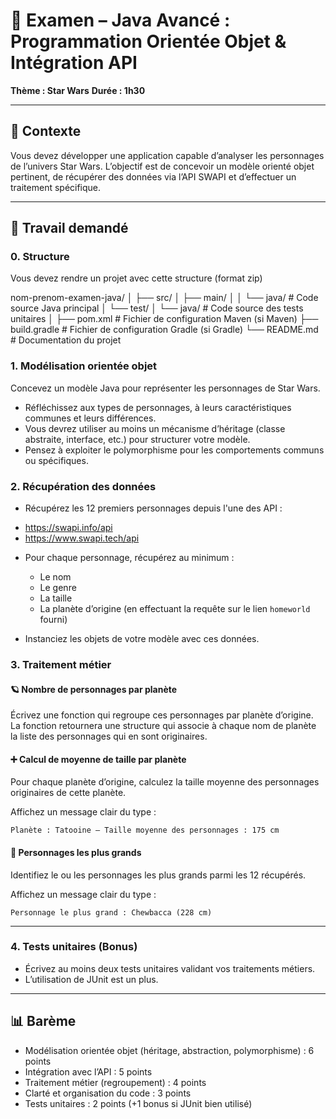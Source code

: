 

# 📝 Examen – Java Avancé : Programmation Orientée Objet & Intégration API

**Thème : Star Wars**
**Durée : 1h30**

---

## 🎯 Contexte

Vous devez développer une application capable d’analyser les personnages de l’univers Star Wars. L’objectif est de concevoir un modèle orienté objet pertinent, de récupérer des données via l’API SWAPI et d’effectuer un traitement spécifique.

---

## 📌 Travail demandé


### 0. Structure

Vous devez rendre un projet avec cette structure (format zip)

nom-prenom-examen-java/
│
├── src/
│   ├── main/
│   │   └── java/        # Code source Java principal
│   └── test/
│       └── java/        # Code source des tests unitaires
│
├── pom.xml              # Fichier de configuration Maven (si Maven)
├── build.gradle         # Fichier de configuration Gradle (si Gradle)
└── README.md            # Documentation du projet



### 1. Modélisation orientée objet

Concevez un modèle Java pour représenter les personnages de Star Wars.

* Réfléchissez aux types de personnages, à leurs caractéristiques communes et leurs différences.
* Vous devrez utiliser au moins un mécanisme d’héritage (classe abstraite, interface, etc.) pour structurer votre modèle.
* Pensez à exploiter le polymorphisme pour les comportements communs ou spécifiques.

### 2. Récupération des données

* Récupérez les 12 premiers personnages depuis l'une des API :

- https://swapi.info/api
- https://www.swapi.tech/api

* Pour chaque personnage, récupérez au minimum :

  * Le nom
  * Le genre
  * La taille
  * La planète d’origine (en effectuant la requête sur le lien `homeworld` fourni)
* Instanciez les objets de votre modèle avec ces données.

### 3. Traitement métier

#### 🪐 Nombre de personnages par planète

Écrivez une fonction qui regroupe ces personnages par planète d’origine.
La fonction retournera une structure qui associe à chaque nom de planète la liste des personnages qui en sont originaires.

#### ➕ Calcul de moyenne de taille par planète 
Pour chaque planète d’origine, calculez la taille moyenne des personnages originaires de cette planète.

Affichez un message clair du type :

    Planète : Tatooine – Taille moyenne des personnages : 175 cm

#### 📏 Personnages les plus grands
Identifiez le ou les personnages les plus grands parmi les 12 récupérés.

Affichez un message clair du type :

    Personnage le plus grand : Chewbacca (228 cm)

---

### 4. Tests unitaires (Bonus)

* Écrivez au moins deux tests unitaires validant vos traitements métiers.
* L’utilisation de JUnit est un plus.

---

## 📊 Barème

* Modélisation orientée objet (héritage, abstraction, polymorphisme) : 6 points
* Intégration avec l’API : 5 points
* Traitement métier (regroupement) : 4 points
* Clarté et organisation du code : 3 points
* Tests unitaires : 2 points (+1 bonus si JUnit bien utilisé)


